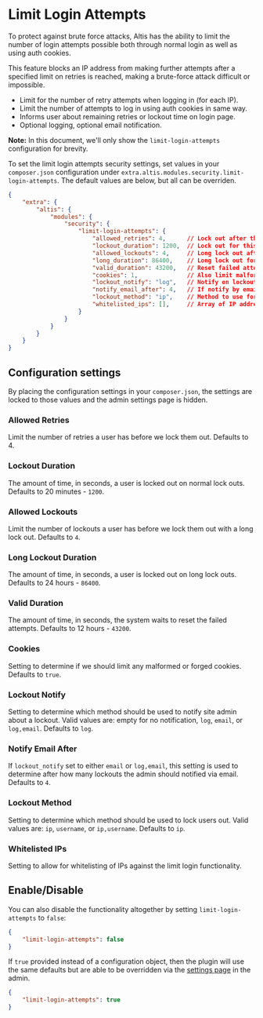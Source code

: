 # Limit Login Attempts

To protect against brute force attacks, Altis has the ability to limit the number of login attempts possible both through normal login as well as using auth cookies.

This feature blocks an IP address from making further attempts after a specified limit on retries is reached, making a brute-force attack difficult or impossible.

- Limit for the number of retry attempts when logging in (for each IP).
- Limit the number of attempts to log in using auth cookies in same way.
- Informs user about remaining retries or lockout time on login page.
- Optional logging, optional email notification.

**Note:** In this document, we'll only show the `limit-login-attempts` configuration for brevity.

To set the limit login attempts security settings, set values in your `composer.json` configuration under `extra.altis.modules.security.limit-login-attempts`. The default values are below, but all can be overriden.

```json
{
	"extra": {
		"altis": {
			"modules": {
				"security": {
					"limit-login-attempts": {
						"allowed_retries": 4,      // Lock out after this many tries.
						"lockout_duration": 1200,  // Lock out for this many seconds - default to 20 minutes.
						"allowed_lockouts": 4,     // Long lock out after this many lockouts.
						"long_duration": 86400,    // Long lock out for this many seconds - defaults to 24 hours.
						"valid_duration": 43200,   // Reset failed attempts after this many seconds - defaults to 12 hours.
						"cookies": 1,              // Also limit malformed/forged cookies?
						"lockout_notify": "log",   // Notify on lockout. Values: '', 'log', 'email', 'log,email'.
						"notify_email_after": 4,   // If notify by email, do so after this number of lockouts.
						"lockout_method": "ip",    // Method to use for lockout.
						"whitelisted_ips": [],     // Array of IP addresses to whitelist.
					}
				}
			}
		}
	}
}
```
## Configuration settings

By placing the configuration settings in your `composer.json`, the settings are locked to those values and the admin settings page is hidden.

### Allowed Retries

Limit the number of retries a user has before we lock them out. Defaults to 4.

### Lockout Duration

The amount of time, in seconds, a user is locked out on normal lock outs. Defaults to 20 minutes - `1200`.

### Allowed Lockouts

Limit the number of lockouts a user has before we lock them out with a long lock out. Defaults to `4`.

### Long Lockout Duration

The amount of time, in seconds, a user is locked out on long lock outs. Defaults to 24 hours - `86400`.

### Valid Duration

The amount of time, in seconds, the system waits to reset the failed attempts. Defaults to 12 hours - `43200`.

### Cookies

Setting to determine if we should limit any malformed or forged cookies. Defaults to `true`.

### Lockout Notify

Setting to determine which method should be used to notify site admin about a lockout. Valid values are: empty for no notification, `log`, `email`, or `log,email`. Defaults to `log`.

### Notify Email After

If `lockout_notify` set to either `email` or `log,email`, this setting is used to determine after how many lockouts the admin should notified via email. Defaults to `4`.

### Lockout Method

Setting to determine which method should be used to lock users out. Valid values are: `ip`, `username`, or `ip,username`. Defaults to `ip`.

### Whitelisted IPs

Setting to allow for whitelisting of IPs against the limit login functionality.

## Enable/Disable

You can also disable the functionality altogether by setting `limit-login-attempts` to `false`:

```json
{
	"limit-login-attempts": false
}
```

If `true` provided instead of a configuration object, then the plugin will use the same defaults but are able to be overridden via the [settings page](internal://admin/options-general.php?page=hm-limit-login-attempts) in the admin.

```json
{
	"limit-login-attempts": true
}
```
